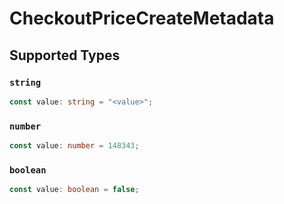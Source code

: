 # CheckoutPriceCreateMetadata


## Supported Types

### `string`

```typescript
const value: string = "<value>";
```

### `number`

```typescript
const value: number = 148343;
```

### `boolean`

```typescript
const value: boolean = false;
```

